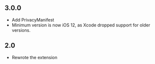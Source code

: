 3.0.0
----

- Add PrivacyManifest
- Minimum version is now iOS 12, as Xcode dropped support for older versions.

2.0
----

- Rewrote the extension
